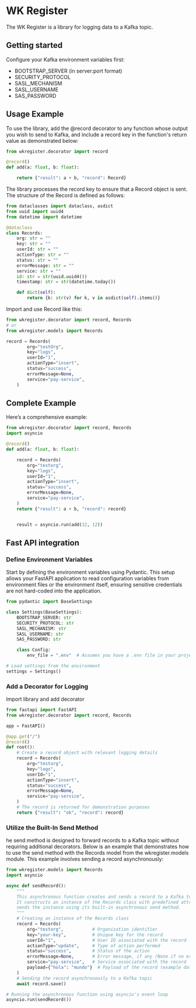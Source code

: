 # WK Register

The WK Register is a library for logging data to a Kafka topic.

## Getting started

Configure your Kafka environment variables first:

- BOOTSTRAP_SERVER (in server:port format)
- SECURITY_PROTOCOL
- SASL_MECHANISM
- SASL_USERNAME
- SAS_PASSWORD

## Usage Example

To use the library, add the @record decorator to any function whose output you wish to send to Kafka, and include a record key in the function's return value as demonstrated below:

```python
from wkregister.decorator import record

@record()
def add(a: float, b: float):

    return {"result": a + b, "record": Record}
```

The library processes the record key to ensure that a Record object is sent. The structure of the Record is defined as follows:

```python
from dataclasses import dataclass, asdict
from uuid import uuid4
from datetime import datetime

@dataclass
class Records:
    org: str = ""
    key: str = ""
    userId: str = ""
    actionType: str = ""
    status: str = ""
    errorMessage: str = ""
    service: str = ""
    id: str = str(uuid.uuid4())
    timestamp: str = str(datetime.today())

    def dict(self):
        return {k: str(v) for k, v in asdict(self).items()}

```

Import and use Record like this:

```python
from wkregister.decorator import record, Records
# or
from wkregister.models import Records

record = Records(
        org="testOrg",
        key="logs",
        userId="1",
        actionType="insert",
        status="success",
        errorMessage=None,
        service="pay-service",
    )
```

## Complete Example

Here’s a comprehensive example:

```python
from wkregister.decorator import record, Records
import asyncio

@record()
def add(a: float, b: float):

    record = Records(
        org="testorg",
        key="logs",
        userId="1",
        actionType="insert",
        status="success",
        errorMessage=None,
        service="pay-service",
    )
    return {"result": a + b, "record": record}


    result = asyncio.run(add(12, 12))

```

## Fast API integration

### Define Environment Variables

Start by defining the environment variables using Pydantic. This setup allows your FastAPI application to read configuration variables from environment files or the environment itself, ensuring sensitive credentials are not hard-coded into the application.

```python
from pydantic import BaseSettings

class Settings(BaseSettings):
    BOOTSTRAP_SERVER: str
    SECURITY_PROTOCOL: str
    SASL_MECHANISM: str
    SASL_USERNAME: str
    SAS_PASSWORD: str

    class Config:
        env_file = ".env"  # Assumes you have a .env file in your project root

# Load settings from the environment
settings = Settings()

```

### Add a Decorator for Logging

Import library and add decorator

```python
from fastapi import FastAPI
from wkregister.decorator import record, Records

app = FastAPI()

@app.get("/")
@record()
def root():
    # Create a record object with relevant logging details
    record = Records(
        org="testorg",
        key="logs",
        userId="1",
        actionType="insert",
        status="success",
        errorMessage=None,
        service="pay-service",
    )
    # The record is returned for demonstration purposes
    return {"result": "ok", "record": record}
```

### Utilize the Built-In Send Method

he send method is designed to forward records to a Kafka topic without requiring additional decorators. Below is an example that demonstrates how to use the send method with the Records model from the wkregister.models module. This example involves sending a record asynchronously:

```python
from wkregister.models import Records
import asyncio

async def sendRecord():
    """
    This asynchronous function creates and sends a record to a Kafka topic.
    It constructs an instance of the Records class with predefined attributes and
    sends the instance using its built-in asynchronous send method.
    """
    # Creating an instance of the Records class
    record = Records(
        org="testorg",           # Organization identifier
        key="your-key",          # Unique key for the record
        userId="1",              # User ID associated with the record
        actionType="update",     # Type of action performed
        status="success",        # Status of the action
        errorMessage=None,       # Error message, if any (None if no errors)
        service="pay-service",   # Service associated with the record
        payload={"hola": "mundo"}  # Payload of the record (example data)
    )
    # Sending the record asynchronously to a Kafka topic
    await record.save()

# Running the asynchronous function using asyncio's event loop
asyncio.run(sendRecord())

```
